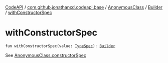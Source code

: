 [CodeAPI](../../../index.md) / [com.github.jonathanxd.codeapi.base](../../index.md) / [AnonymousClass](../index.md) / [Builder](index.md) / [withConstructorSpec](.)

# withConstructorSpec

`fun withConstructorSpec(value: `[`TypeSpec`](../../-type-spec/index.md)`): `[`Builder`](index.md)

See [AnonymousClass.constructorSpec](../constructor-spec.md)

